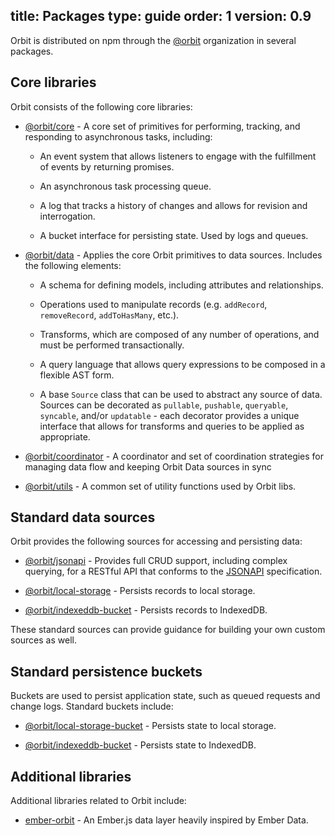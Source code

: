 title: Packages
type: guide
order: 1
version: 0.9
---

Orbit is distributed on npm through the
[@orbit](https://www.npmjs.com/org/orbit) organization in several packages.

## Core libraries

Orbit consists of the following core libraries:

* [@orbit/core](https://github.com/orbitjs/orbit/packages/@orbit/core) - A core
set of primitives for performing, tracking, and responding to asynchronous
tasks, including:

  * An event system that allows listeners to engage with the fulfillment of
    events by returning promises.

  * An asynchronous task processing queue.

  * A log that tracks a history of changes and allows for revision and
    interrogation.

  * A bucket interface for persisting state. Used by logs and queues.

* [@orbit/data](https://github.com/orbitjs/orbit/packages/@orbit/data) - Applies
the core Orbit primitives to data sources. Includes the following elements:

  * A schema for defining models, including attributes and relationships.

  * Operations used to manipulate records (e.g. `addRecord`, `removeRecord`,
    `addToHasMany`, etc.).

  * Transforms, which are composed of any number of operations, and must be
    performed transactionally.

  * A query language that allows query expressions to be composed in a flexible
    AST form.

  * A base `Source` class that can be used to abstract any source of data.
    Sources can be decorated as `pullable`, `pushable`, `queryable`, `syncable`,
    and/or `updatable` - each decorator provides a unique interface that allows
    for transforms and queries to be applied as appropriate.

* [@orbit/coordinator](https://github.com/orbitjs/orbit/packages/@orbit/coordinator) -
  A coordinator and set of coordination strategies for managing data flow and
  keeping Orbit Data sources in sync

* [@orbit/utils](https://github.com/orbitjs/orbit/packages/@orbit/utils) - A
common set of utility functions used by Orbit libs.

## Standard data sources

Orbit provides the following sources for accessing and persisting data:

* [@orbit/jsonapi](https://github.com/orbitjs/orbit/packages/@orbit/jsonapi) -
  Provides full CRUD support, including complex querying, for a RESTful API that
  conforms to the [JSONAPI](http://jsonapi.org/) specification.

* [@orbit/local-storage](https://github.com/orbitjs/orbit/packages/@orbit/local-storage) -
Persists records to local storage.

* [@orbit/indexeddb-bucket](https://github.com/orbitjs/orbit/packages/@orbit/indexeddb-bucket) -
Persists records to IndexedDB.

These standard sources can provide guidance for building your own custom sources
as well.

## Standard persistence buckets

Buckets are used to persist application state, such as queued requests and
change logs. Standard buckets include:

* [@orbit/local-storage-bucket](https://github.com/orbitjs/orbit/packages/@orbit/local-storage-bucket) -
Persists state to local storage.

* [@orbit/indexeddb-bucket](https://github.com/orbitjs/orbit/packages/@orbit/indexeddb-bucket) -
Persists state to IndexedDB.

## Additional libraries

Additional libraries related to Orbit include:

* [ember-orbit](https://github.com/orbitjs/ember-orbit) - An Ember.js data
  layer heavily inspired by Ember Data.
